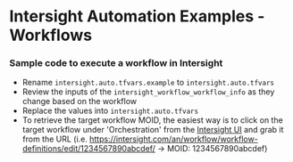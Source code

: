 # Intersight Automation Examples - Workflows
### Sample code to execute a workflow in Intersight

- Rename `intersight.auto.tfvars.example` to `intersight.auto.tfvars`
- Review the inputs of the `intersight_workflow_workflow_info` as they change based on the workflow
- Replace the values into `intersight.auto.tfvars`
- To retrieve the target workflow MOID, the easiest way is to click on the target workflow under 'Orchestration' from the [Intersight UI](https://www.intersight.com) and grab it from the URL (i.e. https://intersight.com/an/workflow/workflow-definitions/edit/1234567890abcdef/ -> MOID: 1234567890abcdef)